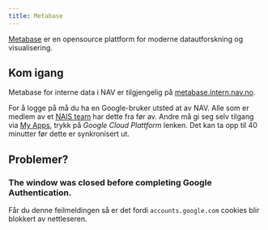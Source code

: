 ```yaml
---
title: Metabase
---
```


[Metabase](https://www.metabase.com/) er en opensource plattform for moderne datautforskning og visualisering.

## Kom igang

Metabase for interne data i NAV er tilgjengelig på [metabase.intern.nav.no](https://metabase.intern.nav.no/).

For å logge på må du ha en Google-bruker utsted at av NAV.
Alle som er medlem av et [NAIS team](https://docs.nais.io/basics/teams/) har dette fra før av.
Andre må gi seg selv tilgang via [My Apps](https://myapps.microsoft.com/), trykk på _Google Cloud Plattform_ lenken.
Det kan ta opp til 40 minutter før dette er synkronisert ut.


## Problemer?

### The window was closed before completing Google Authentication.

Får du denne feilmeldingen så er det fordi `accounts.google.com` cookies blir blokkert av nettleseren.
